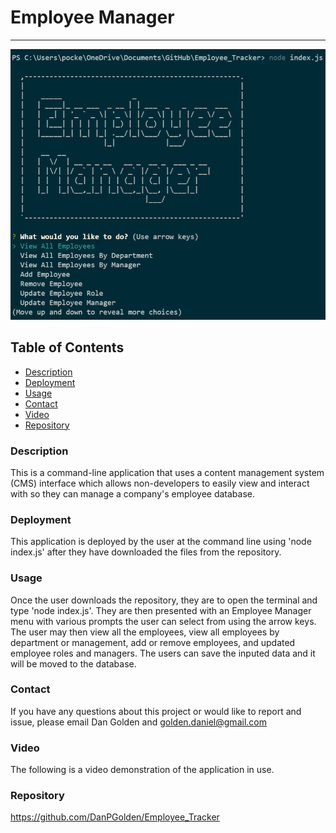 # Employee Manager
***
![Employee Tracker Example](employee_example.png)
## Table of Contents
* [Description](#description)
* [Deployment](#deployment)
* [Usage](#usage)
* [Contact](#contact)
* [Video](#video)
* [Repository](#repository)
### Description
This is a command-line application that uses a content management system (CMS) interface which allows non-developers to easily view and interact with so they can manage a company's employee database.
<br>
### Deployment
This application is deployed by the user at the command line using 'node index.js' after they have downloaded the files from the repository.
<br>
### Usage
Once the user downloads the repository, they are to open the terminal and type 'node index.js'.  They are then presented with an Employee Manager menu with various prompts the user can select from using the arrow keys.  The user may then view all the employees, view all employees by department or management, add or remove employees, and updated employee roles and managers.  The users can save the inputed data and it will be moved to the database.
<br>
### Contact
If you have any questions about this project or would like to report and issue, please email Dan Golden and golden.daniel@gmail.com
<br>
### Video
The following is a video demonstration of the application in use.
<br>
### Repository
https://github.com/DanPGolden/Employee_Tracker
<br>
